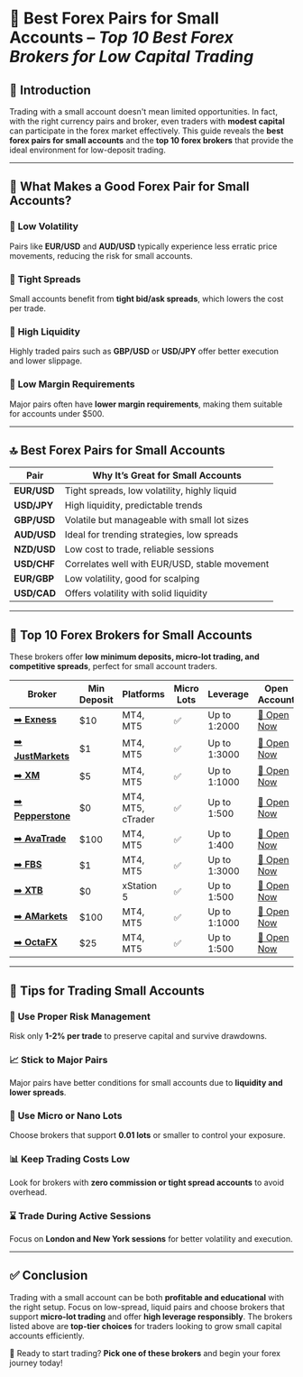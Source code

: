 # 💼 **Best Forex Pairs for Small Accounts** – *Top 10 Best Forex Brokers for Low Capital Trading*

## 🚀 Introduction

Trading with a small account doesn't mean limited opportunities. In fact, with the right currency pairs and broker, even traders with **modest capital** can participate in the forex market effectively. This guide reveals the **best forex pairs for small accounts** and the **top 10 forex brokers** that provide the ideal environment for low-deposit trading.

---

## 💱 What Makes a Good Forex Pair for Small Accounts?

### 🔹 **Low Volatility**
Pairs like **EUR/USD** and **AUD/USD** typically experience less erratic price movements, reducing the risk for small accounts.

### 🔹 **Tight Spreads**
Small accounts benefit from **tight bid/ask spreads**, which lowers the cost per trade.

### 🔹 **High Liquidity**
Highly traded pairs such as **GBP/USD** or **USD/JPY** offer better execution and lower slippage.

### 🔹 **Low Margin Requirements**
Major pairs often have **lower margin requirements**, making them suitable for accounts under $500.

---

## 🔝 Best Forex Pairs for Small Accounts

| Pair | Why It’s Great for Small Accounts |
|------|-------------------------------|
| **EUR/USD** | Tight spreads, low volatility, highly liquid |
| **USD/JPY** | High liquidity, predictable trends |
| **GBP/USD** | Volatile but manageable with small lot sizes |
| **AUD/USD** | Ideal for trending strategies, low spreads |
| **NZD/USD** | Low cost to trade, reliable sessions |
| **USD/CHF** | Correlates well with EUR/USD, stable movement |
| **EUR/GBP** | Low volatility, good for scalping |
| **USD/CAD** | Offers volatility with solid liquidity |

---

## 🧾 Top 10 Forex Brokers for Small Accounts

These brokers offer **low minimum deposits, micro-lot trading, and competitive spreads**, perfect for small account traders.

| Broker | Min Deposit | Platforms | Micro Lots | Leverage | Open Account |
|--------|-------------|-----------|------------|----------|---------------|
| [➡️ **Exness**](https://one.exnesstrack.org/a/english23) | $10 | MT4, MT5 | ✅ | Up to 1:2000 | [🔗 Open Now](https://one.exnesstrack.org/boarding/sign-up/a/english23) |
| [➡️ **JustMarkets**](https://one.justmarkets.link/a/79iqw0j6nj) | $1 | MT4, MT5 | ✅ | Up to 1:3000 | [🔗 Open Now](https://one.justmarkets.link/a/79iqw0j6nj/landing/quick-start) |
| [➡️ **XM**](https://clicks.pipaffiliates.com/c?c=589901&l=en&p=0) | $5 | MT4, MT5 | ✅ | Up to 1:1000 | [🔗 Open Now](https://clicks.pipaffiliates.com/c?c=589901&l=en&p=1) |
| [➡️ **Pepperstone**](https://trk.pepperstonepartners.com/aff_c?offer_id=367&aff_id=33954) | $0 | MT4, MT5, cTrader | ✅ | Up to 1:500 | [🔗 Open Now](https://trk.pepperstonepartners.com/aff_c?offer_id=367&aff_id=33954) |
| [➡️ **AvaTrade**](https://www.avatrade.com?versionId=10301&tag=194438) | $100 | MT4, MT5 | ✅ | Up to 1:400 | [🔗 Open Now](https://www.avatrade.com/trading-account2?versionId=10301&tag=194438) |
| [➡️ **FBS**](https://fbs.partners?ibl=587836&ibp=21398815) | $1 | MT4, MT5 | ✅ | Up to 1:3000 | [🔗 Open Now](https://fbs.partners?ibl=587836&ibp=21398815) |
| [➡️ **XTB**](https://link-pso.xtb.com/pso/zrUCY) | $0 | xStation 5 | ✅ | Up to 1:500 | [🔗 Open Now](https://link-pso.xtb.com/pso/CgswI) |
| [➡️ **AMarkets**](https://amarketstrading.co/?g=WNRAN9) | $100 | MT4, MT5 | ✅ | Up to 1:1000 | [🔗 Open Now](https://amarketstrading.co/?g=WNRAN9) |
| [➡️ **OctaFX**](https://my.octafx.com/open-account/?refid=ib35647800) | $25 | MT4, MT5 | ✅ | Up to 1:500 | [🔗 Open Now](https://my.octafx.com/open-account/?refid=ib35647800) |

---

## 🧠 Tips for Trading Small Accounts

### 🎯 **Use Proper Risk Management**
Risk only **1-2% per trade** to preserve capital and survive drawdowns.

### 📈 **Stick to Major Pairs**
Major pairs have better conditions for small accounts due to **liquidity and lower spreads**.

### 🧮 **Use Micro or Nano Lots**
Choose brokers that support **0.01 lots** or smaller to control your exposure.

### 📊 **Keep Trading Costs Low**
Look for brokers with **zero commission or tight spread accounts** to avoid overhead.

### ⌛ **Trade During Active Sessions**
Focus on **London and New York sessions** for better volatility and execution.

---

## ✅ Conclusion

Trading with a small account can be both **profitable and educational** with the right setup. Focus on low-spread, liquid pairs and choose brokers that support **micro-lot trading** and offer **high leverage responsibly**. The brokers listed above are **top-tier choices** for traders looking to grow small capital accounts efficiently.

🚀 Ready to start trading? **Pick one of these brokers** and begin your forex journey today!

